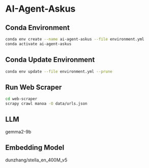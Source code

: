 # AI-Agent-Askus

## Conda Environment
```bash
conda env create --name ai-agent-askus --file environment.yml
conda activate ai-agent-askus
```
## Conda Update Environment
```bash
conda env update --file environment.yml --prune
```

## Run Web Scraper
```bash
cd web-scraper
scrapy crawl manoa -O data/urls.json
```

## LLM
gemma2-9b

## Embedding Model
dunzhang/stella_en_400M_v5